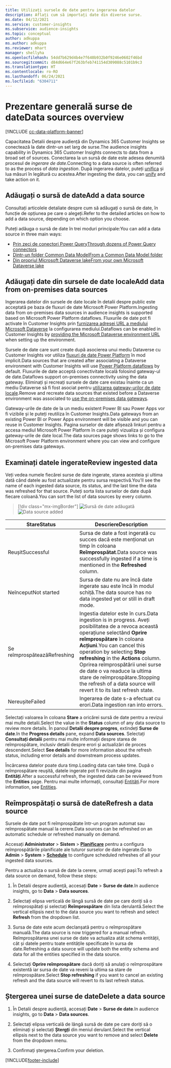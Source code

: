 ```yaml
---
title: Utilizați sursele de date pentru ingerarea datelor
description: Aflați cum să importați date din diverse surse.
ms.date: 04/12/2021
ms.service: customer-insights
ms.subservice: audience-insights
ms.topic: conceptual
author: adkuppa
ms.author: adkuppa
ms.reviewer: mhart
manager: shellyha
ms.openlocfilehash: 54dd7b629d4b4e7f640b932b0f9246e0602f46bd
ms.sourcegitcommit: d84d664e67f263bfeb741154d309088c5101b9c3
ms.translationtype: HT
ms.contentlocale: ro-RO
ms.lasthandoff: 06/24/2021
ms.locfileid: "6304711"
---
```

# <a name="data-sources-overview"></a><span data-ttu-id="5ad84-103">Prezentare generală surse de date</span><span class="sxs-lookup"><span data-stu-id="5ad84-103">Data sources overview</span></span>

[!INCLUDE [cc-data-platform-banner](../includes/cc-data-platform-banner.md)]

<span data-ttu-id="5ad84-104">Capacitatea Detalii despre audiență din Dynamics 365 Customer Insights se conectează la date dintr-un set larg de surse.</span><span class="sxs-lookup"><span data-stu-id="5ad84-104">The audience insights capability in Dynamics 365 Customer Insights connects to data from a broad set of sources.</span></span> <span data-ttu-id="5ad84-105">Conectarea la un sursă de date este adesea denumită procesul de *ingerare de date*.</span><span class="sxs-lookup"><span data-stu-id="5ad84-105">Connecting to a data source is often referred to as the process of *data ingestion*.</span></span> <span data-ttu-id="5ad84-106">După ingerarea datelor, puteți [unifica](data-unification.md) și lua măsuri în legătură cu acestea.</span><span class="sxs-lookup"><span data-stu-id="5ad84-106">After ingesting the data, you can [unify](data-unification.md) and take action on it.</span></span>

## <a name="add-a-data-source"></a><span data-ttu-id="5ad84-107">Adăugați o sursă de date</span><span class="sxs-lookup"><span data-stu-id="5ad84-107">Add a data source</span></span>

<span data-ttu-id="5ad84-108">Consultați articolele detaliate despre cum să adăugați o sursă de date, în funcție de opțiunea pe care o alegeți.</span><span class="sxs-lookup"><span data-stu-id="5ad84-108">Refer to the detailed articles on how to add a data source, depending on which option you choose.</span></span>

<span data-ttu-id="5ad84-109">Puteți adăuga o sursă de date în trei moduri principale:</span><span class="sxs-lookup"><span data-stu-id="5ad84-109">You can add a data source in three main ways:</span></span>

- [<span data-ttu-id="5ad84-110">Prin zeci de conectori Power Query</span><span class="sxs-lookup"><span data-stu-id="5ad84-110">Through dozens of Power Query connectors</span></span>](connect-power-query.md)
- [<span data-ttu-id="5ad84-111">Dintr-un folder Common Data Model</span><span class="sxs-lookup"><span data-stu-id="5ad84-111">From a Common Data Model folder</span></span>](connect-common-data-model.md)
- [<span data-ttu-id="5ad84-112">Din propriul Microsoft Dataverse lake</span><span class="sxs-lookup"><span data-stu-id="5ad84-112">From your own Microsoft Dataverse lake</span></span>](connect-common-data-service-lake.md)

## <a name="add-data-from-on-premises-data-sources"></a><span data-ttu-id="5ad84-113">Adăugați date din sursele de date locale</span><span class="sxs-lookup"><span data-stu-id="5ad84-113">Add data from on-premises data sources</span></span>

<span data-ttu-id="5ad84-114">Ingerarea datelor din sursele de date locale în detalii despre public este acceptată pe baza de fluxuri de date Microsoft Power Platform.</span><span class="sxs-lookup"><span data-stu-id="5ad84-114">Ingesting data from on-premises data sources in audience insights is supported based on Microsoft Power Platform dataflows.</span></span> <span data-ttu-id="5ad84-115">Fluxurile de date pot fi activate în Customer Insights prin [furnizarea adresei URL a mediului Microsoft Dataverse](manage-environments.md#create-an-environment-in-an-existing-organization) la configurarea mediului.</span><span class="sxs-lookup"><span data-stu-id="5ad84-115">Dataflows can be enabled in Customer Insights by [providing the Microsoft Dataverse environment URL](manage-environments.md#create-an-environment-in-an-existing-organization) when setting up the environment.</span></span>

<span data-ttu-id="5ad84-116">Sursele de date care sunt create după asocierea unui mediu Dataverse cu Customer Insights vor utiliza [fluxuri de date Power Platform](/power-query/dataflows/overview-dataflows-across-power-platform-dynamics-365) în mod implicit.</span><span class="sxs-lookup"><span data-stu-id="5ad84-116">Data sources that are created after associating a Dataverse environment with Customer Insights will use [Power Platform dataflows](/power-query/dataflows/overview-dataflows-across-power-platform-dynamics-365) by default.</span></span> <span data-ttu-id="5ad84-117">Fluxurile de date acceptă conectivitate locală folosind gateway-ul de date.</span><span class="sxs-lookup"><span data-stu-id="5ad84-117">Dataflows support on-premises connectivity using the data gateway.</span></span> <span data-ttu-id="5ad84-118">Eliminați și recreați sursele de date care existau înainte ca un mediu Dataverse să fi fost asociat pentru [utilizarea gateway-urilor de date locale](/data-integration/gateway/service-gateway-app.md).</span><span class="sxs-lookup"><span data-stu-id="5ad84-118">Remove and recreate data sources that existed before a Dataverse environment was associated to [use the on-premises data gateways](/data-integration/gateway/service-gateway-app.md).</span></span>

<span data-ttu-id="5ad84-119">Gateway-urile de date de la un mediu existent Power BI sau Power Apps vor fi vizibile și le puteți reutiliza în Customer Insights.</span><span class="sxs-lookup"><span data-stu-id="5ad84-119">Data gateways from an existing Power BI or Power Apps environment will be visible and you can reuse in Customer Insights.</span></span> <span data-ttu-id="5ad84-120">Pagina surselor de date afișează linkuri pentru a accesa mediul Microsoft Power Platform în care puteți vizualiza și configura gateway-urile de date local.</span><span class="sxs-lookup"><span data-stu-id="5ad84-120">The data sources page shows links to go to the Microsoft Power Platform environment where you can view and configure on-premises data gateways.</span></span>

## <a name="review-ingested-data"></a><span data-ttu-id="5ad84-121">Examinați datele ingerate</span><span class="sxs-lookup"><span data-stu-id="5ad84-121">Review ingested data</span></span>

<span data-ttu-id="5ad84-122">Veți vedea numele fiecărei surse de date ingerate, starea acesteia și ultima dată când datele au fost actualizate pentru sursa respectivă.</span><span class="sxs-lookup"><span data-stu-id="5ad84-122">You'll see the name of each ingested data source, its status, and the last time the data was refreshed for that source.</span></span> <span data-ttu-id="5ad84-123">Puteți sorta lista surselor de date după fiecare coloană.</span><span class="sxs-lookup"><span data-stu-id="5ad84-123">You can sort the list of data sources by every column.</span></span>

> [!div class="mx-imgBorder"]
> <span data-ttu-id="5ad84-124">![Sursă de date adăugată](media/configure-data-datasource-added.png "Sursă de date adăugată")</span><span class="sxs-lookup"><span data-stu-id="5ad84-124">![Data source added](media/configure-data-datasource-added.png "Data source added")</span></span>

|<span data-ttu-id="5ad84-125">Stare</span><span class="sxs-lookup"><span data-stu-id="5ad84-125">Status</span></span>  |<span data-ttu-id="5ad84-126">Descriere</span><span class="sxs-lookup"><span data-stu-id="5ad84-126">Description</span></span>  |
|---------|---------|
|<span data-ttu-id="5ad84-127">Reușit</span><span class="sxs-lookup"><span data-stu-id="5ad84-127">Successful</span></span>   |<span data-ttu-id="5ad84-128">Sursa de date a fost ingerată cu succes dacă este menționat un timp în coloana **Reîmprospătat**.</span><span class="sxs-lookup"><span data-stu-id="5ad84-128">Data source was successfully ingested if a time is mentioned in the **Refreshed** column.</span></span>
|<span data-ttu-id="5ad84-129">Neînceput</span><span class="sxs-lookup"><span data-stu-id="5ad84-129">Not started</span></span>   |<span data-ttu-id="5ad84-130">Sursa de date nu are încă date ingerate sau este încă în modul schiță.</span><span class="sxs-lookup"><span data-stu-id="5ad84-130">The data source has no data ingested yet or still in draft mode.</span></span>         |
|<span data-ttu-id="5ad84-131">Se reîmprospătează</span><span class="sxs-lookup"><span data-stu-id="5ad84-131">Refreshing</span></span>    |<span data-ttu-id="5ad84-132">Ingestia datelor este în curs.</span><span class="sxs-lookup"><span data-stu-id="5ad84-132">Data ingestion is in progress.</span></span> <span data-ttu-id="5ad84-133">Aveți posibilitatea de a revoca această operațiune selectând **Oprire reîmprospătare** în coloana **Acțiuni**.</span><span class="sxs-lookup"><span data-stu-id="5ad84-133">You can cancel this operation by selecting **Stop refreshing** in the **Actions** column.</span></span> <span data-ttu-id="5ad84-134">Oprirea reîmprospătării unei surse de date o va readuce la ultima stare de reîmprospătare.</span><span class="sxs-lookup"><span data-stu-id="5ad84-134">Stopping the refresh of a data source will revert it to its last refresh state.</span></span>       |
|<span data-ttu-id="5ad84-135">Nereușite</span><span class="sxs-lookup"><span data-stu-id="5ad84-135">Failed</span></span>     |<span data-ttu-id="5ad84-136">Ingerarea de date s-a efectuat cu erori.</span><span class="sxs-lookup"><span data-stu-id="5ad84-136">Data ingestion ran into errors.</span></span>         |

<span data-ttu-id="5ad84-137">Selectați valoarea în coloana **Stare** a oricărei sursă de date pentru a revizui mai multe detalii.</span><span class="sxs-lookup"><span data-stu-id="5ad84-137">Select the value in the **Status** column of any data source to review more details.</span></span> <span data-ttu-id="5ad84-138">În panoul **Detalii despre progres**, extindeți **Surse de date**.</span><span class="sxs-lookup"><span data-stu-id="5ad84-138">In the **Progress details** pane, expand **Data sources**.</span></span> <span data-ttu-id="5ad84-139">Selectați **Consultați detalii** pentru mai multe informații despre starea de reîmprospătare, inclusiv detalii despre erori și actualizări de proces descendent.</span><span class="sxs-lookup"><span data-stu-id="5ad84-139">Select **See details** for more information about the refresh status, including error details and downstream process updates.</span></span>

<span data-ttu-id="5ad84-140">Încărcarea datelor poate dura timp.</span><span class="sxs-lookup"><span data-stu-id="5ad84-140">Loading data can take time.</span></span> <span data-ttu-id="5ad84-141">După o reîmprospătare reușită, datele ingerate pot fi revizuite din pagina **Entități**.</span><span class="sxs-lookup"><span data-stu-id="5ad84-141">After a successful refresh, the ingested data can be reviewed from the **Entities** page.</span></span> <span data-ttu-id="5ad84-142">Pentru mai multe informații, consultați [Entități](entities.md).</span><span class="sxs-lookup"><span data-stu-id="5ad84-142">For more information, see [Entities](entities.md).</span></span>

## <a name="refresh-a-data-source"></a><span data-ttu-id="5ad84-143">Reîmprospătați o sursă de date</span><span class="sxs-lookup"><span data-stu-id="5ad84-143">Refresh a data source</span></span>

<span data-ttu-id="5ad84-144">Sursele de date pot fi reîmprospătate într-un program automat sau reîmprospătate manual la cerere.</span><span class="sxs-lookup"><span data-stu-id="5ad84-144">Data sources can be refreshed on an automatic schedule or refreshed manually on demand.</span></span> 

<span data-ttu-id="5ad84-145">Accesați **Administrator** > **Sistem** > [**Planificare**](system.md#schedule-tab) pentru a configura reîmprospătările planificate ale tuturor surselor de date ingerate.</span><span class="sxs-lookup"><span data-stu-id="5ad84-145">Go to **Admin** > **System** > [**Schedule**](system.md#schedule-tab) to configure scheduled refreshes of all your ingested data sources.</span></span>

<span data-ttu-id="5ad84-146">Pentru a actualiza o sursă de date la cerere, urmați acești pași:</span><span class="sxs-lookup"><span data-stu-id="5ad84-146">To refresh a data source on demand, follow these steps:</span></span>

1. <span data-ttu-id="5ad84-147">În Detalii despre audiență, accesați **Date** > **Surse de date**.</span><span class="sxs-lookup"><span data-stu-id="5ad84-147">In audience insights, go to **Data** > **Data sources**.</span></span>

2. <span data-ttu-id="5ad84-148">Selectați elipsa verticală de lângă sursă de date pe care doriți să o reîmprospătați și selectați **Reîmprospătare** din lista derulantă.</span><span class="sxs-lookup"><span data-stu-id="5ad84-148">Select the vertical ellipsis next to the data source you want to refresh and select **Refresh** from the dropdown list.</span></span>

3. <span data-ttu-id="5ad84-149">Sursa de date este acum declanșată pentru o reîmprospătare manuală.</span><span class="sxs-lookup"><span data-stu-id="5ad84-149">The data source is now triggered for a manual refresh.</span></span> <span data-ttu-id="5ad84-150">Reîmprospătarea unei surse de date va actualiza atât schema entității, cât și datele pentru toate entitățile specificate în sursa de date.</span><span class="sxs-lookup"><span data-stu-id="5ad84-150">Refreshing a data source will update both the entity schema and data for all the entities specified in the data source.</span></span>

4. <span data-ttu-id="5ad84-151">Selectați **Oprire reîmprospătare** dacă doriți să anulați o reîmprospătare existentă iar sursa de date va reveni la ultima sa stare de reîmprospătare.</span><span class="sxs-lookup"><span data-stu-id="5ad84-151">Select **Stop refreshing** if you want to cancel an existing refresh and the data source will revert to its last refresh status.</span></span>

## <a name="delete-a-data-source"></a><span data-ttu-id="5ad84-152">Ștergerea unei surse de date</span><span class="sxs-lookup"><span data-stu-id="5ad84-152">Delete a data source</span></span>

1. <span data-ttu-id="5ad84-153">În Detalii despre audiență, accesați **Date** > **Surse de date**.</span><span class="sxs-lookup"><span data-stu-id="5ad84-153">In audience insights, go to **Data** > **Data sources**.</span></span>

2. <span data-ttu-id="5ad84-154">Selectați elipsa verticală de lângă sursă de date pe care doriți să o eliminați și selectați **Ștergți** din meniul derulant.</span><span class="sxs-lookup"><span data-stu-id="5ad84-154">Select the vertical ellipsis next to the data source you want to remove and select **Delete** from the dropdown menu.</span></span>

3. <span data-ttu-id="5ad84-155">Confirmați ștergerea.</span><span class="sxs-lookup"><span data-stu-id="5ad84-155">Confirm your deletion.</span></span>


[!INCLUDE[footer-include](../includes/footer-banner.md)]
